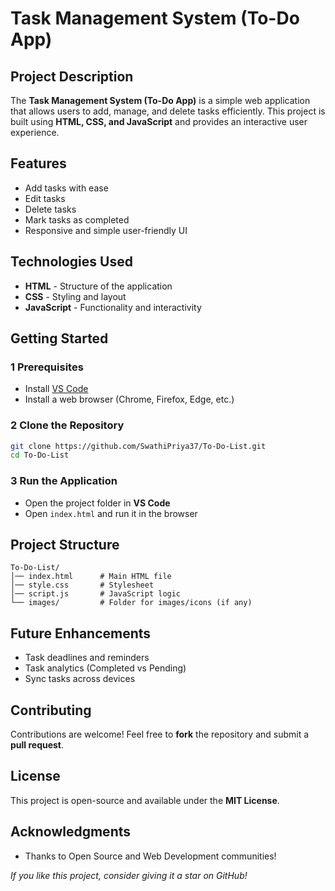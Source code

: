 # Task Management System (To-Do App)

##  Project Description
The **Task Management System (To-Do App)** is a simple web application that allows users to add, manage, and delete tasks efficiently. This project is built using **HTML, CSS, and JavaScript** and provides an interactive user experience.

##  Features
-  Add tasks with ease
-  Edit tasks
-  Delete tasks
-  Mark tasks as completed
-  Responsive and simple user-friendly UI

##  Technologies Used
- **HTML** - Structure of the application
- **CSS** - Styling and layout
- **JavaScript** - Functionality and interactivity

##  Getting Started

### 1️ Prerequisites
- Install [VS Code](https://code.visualstudio.com/)
- Install a web browser (Chrome, Firefox, Edge, etc.)

### 2️ Clone the Repository
```sh
git clone https://github.com/SwathiPriya37/To-Do-List.git
cd To-Do-List
```

### 3️ Run the Application
- Open the project folder in **VS Code**
- Open `index.html` and run it in the browser

## Project Structure
```
To-Do-List/
│── index.html      # Main HTML file
│── style.css       # Stylesheet
│── script.js       # JavaScript logic
└── images/         # Folder for images/icons (if any)
```

##  Future Enhancements
-  Task deadlines and reminders
-  Task analytics (Completed vs Pending)
-  Sync tasks across devices

##  Contributing
Contributions are welcome! Feel free to **fork** the repository and submit a **pull request**.

##  License
This project is open-source and available under the **MIT License**.

##  Acknowledgments
- Thanks to Open Source and Web Development communities!


 _If you like this project, consider giving it a star on GitHub!_


